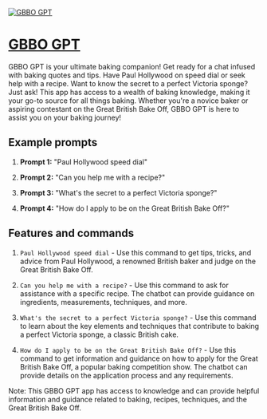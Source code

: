 [![GBBO GPT](https://files.oaiusercontent.com/file-J73emiOyWJKDjHAk0d0yRsmo?se=2123-10-17T07%3A23%3A14Z&sp=r&sv=2021-08-06&sr=b&rscc=max-age%3D31536000%2C%20immutable&rscd=attachment%3B%20filename%3DIMG_2253.PNG&sig=770Jf7Jt42f2UsB6Nj3XEeTKg//FgIyAgl3DiAcjW7A%3D)](https://chat.openai.com/g/g-EbWvSVn4E-gbbo-gpt)

# [GBBO GPT](https://chat.openai.com/g/g-EbWvSVn4E-gbbo-gpt)

GBBO GPT is your ultimate baking companion! Get ready for a chat infused with baking quotes and tips. Have Paul Hollywood on speed dial or seek help with a recipe. Want to know the secret to a perfect Victoria sponge? Just ask! This app has access to a wealth of baking knowledge, making it your go-to source for all things baking. Whether you're a novice baker or aspiring contestant on the Great British Bake Off, GBBO GPT is here to assist you on your baking journey!

## Example prompts

1. **Prompt 1:** "Paul Hollywood speed dial"

2. **Prompt 2:** "Can you help me with a recipe?"

3. **Prompt 3:** "What's the secret to a perfect Victoria sponge?"

4. **Prompt 4:** "How do I apply to be on the Great British Bake Off?"

## Features and commands

1. `Paul Hollywood speed dial` - Use this command to get tips, tricks, and advice from Paul Hollywood, a renowned British baker and judge on the Great British Bake Off.

2. `Can you help me with a recipe?` - Use this command to ask for assistance with a specific recipe. The chatbot can provide guidance on ingredients, measurements, techniques, and more.

3. `What's the secret to a perfect Victoria sponge?` - Use this command to learn about the key elements and techniques that contribute to baking a perfect Victoria sponge, a classic British cake.

4. `How do I apply to be on the Great British Bake Off?` - Use this command to get information and guidance on how to apply for the Great British Bake Off, a popular baking competition show. The chatbot can provide details on the application process and any requirements.

Note: This GBBO GPT app has access to knowledge and can provide helpful information and guidance related to baking, recipes, techniques, and the Great British Bake Off.